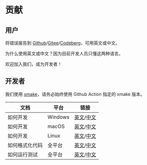 # 贡献
## 用户
将错误报告到 [Github](https://github.com/XmacsLabs/mogan/issues)/[Gitee](https://gitee.com/XmacsLabs/mogan/issues)/[Codeberg](https://codeberg.org/XmacsLabs/mogan/issues)，可用英文或中文。

为什么使用英文或中文？因为目前开发人员只懂这两种语言。

欢迎加入我们，成为开发者！

## 开发者
我们使用 [xmake](https://xmake.io)，请务必始终使用 Github Action 指定的 xmake 版本。

| 文档           | 平台    | 链接                                                                                 |
| -------------- | ------- | ------------------------------------------------------------------------------------ |
| 如何开发       | Windows | [英文](docs/guide/Develop_on_Windows.md)/[中文](docs/zh/guide/Develop_on_Windows.md) |
| 如何开发       | macOS   | [英文](docs/guide/Develop_on_macOS.md)/[中文](docs/zh/guide/Develop_on_macOS.md)     |
| 如何开发       | Linux   | [英文](docs/guide/Develop_on_Linux.md)/[中文](docs/zh/guide/Develop_on_Linux.md)     |
| 如何格式化代码 | 全平台  | [英文](docs/guide/Format.md)/[中文](docs/zh/guide/Format.md)                         |
| 如何运行测试   | 全平台  | [英文](docs/guide/Test.md)/[中文](docs/zh/guide/Test.md)                             |
